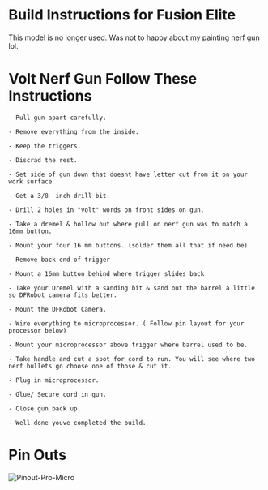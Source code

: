 # Build Instructions for Fusion Elite 

This model is no longer used. Was not to happy about my painting nerf gun lol.

# Volt Nerf Gun Follow These Instructions

    - Pull gun apart carefully.

    - Remove everything from the inside.

    - Keep the triggers.

    - Discrad the rest.

    - Set side of gun down that doesnt have letter cut from it on your work surface

    - Get a 3/8  inch drill bit.

    - Drill 2 holes in "volt" words on front sides on gun.

    - Take a dremel & hollow out where pull on nerf gun was to match a 16mm button.

    - Mount your four 16 mm buttons. (solder them all that if need be)
    
    - Remove back end of trigger 
    
    - Mount a 16mm button behind where trigger slides back

    - Take your Dremel with a sanding bit & sand out the barrel a little so DFRobot camera fits better. 

    - Mount the DFRobot Camera.

    - Wire everything to microprocessor. ( Follow pin layout for your processor below)
    
    - Mount your microprocessor above trigger where barrel used to be.

    - Take handle and cut a spot for cord to run. You will see where two nerf bullets go choose one of those & cut it.

    - Plug in microprocessor.

    - Glue/ Secure cord in gun.

    - Close gun back up. 
    
    - Well done youve completed the build.


# Pin Outs 

![Pinout-Pro-Micro](https://user-images.githubusercontent.com/118452807/218339559-99507b10-6cc6-4cd1-a7ec-387f53007079.png)

